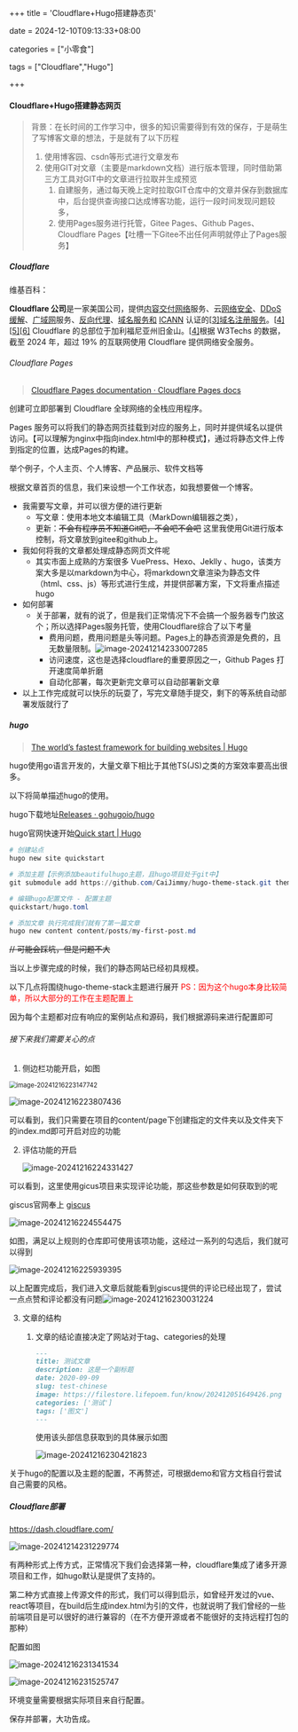 +++
title = 'Cloudflare+Hugo搭建静态页'

date = 2024-12-10T09:13:33+08:00

categories = ["小零食"]

tags = ["Cloudflare","Hugo"]

+++



#### Cloudflare+Hugo搭建静态网页



> 背景：在长时间的工作学习中，很多的知识需要得到有效的保存，于是萌生了写博客文章的想法，于是就有了以下历程
>
> 1. 使用博客园、csdn等形式进行文章发布
> 2. 使用GIT对文章（主要是markdown文档）进行版本管理，同时借助第三方工具对GIT中的文章进行拉取并生成预览
>    1. 自建服务，通过每天晚上定时拉取GIT仓库中的文章并保存到数据库中，后台提供查询接口达成博客功能，运行一段时间发现问题较多，
>    2. 使用Pages服务进行托管，Gitee Pages、Github Pages、Cloudflare Pages【吐槽一下Gitee不出任何声明就停止了Pages服务】



##### Cloudflare

维基百科：

**Cloudflare 公司**是一家美国公司，提供[内容交付网络](https://en.wikipedia.org/wiki/Content_delivery_network)服务、云[网络安全](https://en.wikipedia.org/wiki/Cybersecurity)、[DDoS 缓解](https://en.wikipedia.org/wiki/DDoS_mitigation)、[广域网](https://en.wikipedia.org/wiki/Wide_area_network)服务、[反向代理](https://en.wikipedia.org/wiki/Reverse_proxy)、[域名服务和](https://en.wikipedia.org/wiki/Domain_Name_Service) [ICANN](https://en.wikipedia.org/wiki/ICANN) 认证的[[3\]](https://en.wikipedia.org/wiki/Cloudflare#cite_note-3)[域名注册服务](https://en.wikipedia.org/wiki/Domain_name_registrar)。[[4\]](https://en.wikipedia.org/wiki/Cloudflare#cite_note-CNBC-4)[[5\]](https://en.wikipedia.org/wiki/Cloudflare#cite_note-thinking-big-5)[[6\]](https://en.wikipedia.org/wiki/Cloudflare#cite_note-6) Cloudflare 的总部位于加利福尼亚州旧金山。[[4\]](https://en.wikipedia.org/wiki/Cloudflare#cite_note-CNBC-4)根据 W3Techs 的数据，截至 2024 年，超过 19% 的互联网使用 Cloudflare 提供网络安全服务。



###### Cloudflare Pages

> [Cloudflare Pages documentation · Cloudflare Pages docs](https://developers.cloudflare.com/pages/)

创建可立即部署到 Cloudflare 全球网络的全栈应用程序。

Pages 服务可以将我们的静态网页挂载到对应的服务上，同时并提供域名以提供访问。【可以理解为nginx中指向index.html中的那种模式】，通过将静态文件上传到指定的位置，达成Pages的构建。



举个例子，个人主页、个人博客、产品展示、软件文档等

根据文章首页的信息，我们来设想一个工作状态，如我想要做一个博客。

- 我需要写文章，并可以很方便的进行更新
  - 写文章：使用本地文本编辑工具（MarkDown编辑器之类），
  - 更新：~~不会有程序员不知道Git吧，不会吧不会吧~~  这里我使用Git进行版本控制，将文章放到gitee和github上。
- 我如何将我的文章都处理成静态网页文件呢
  - 其实市面上成熟的方案很多 VuePress、Hexo、Jeklly 、hugo，该类方案大多是以markdown为中心，将markdown文章渲染为静态文件（html、css、js）等形式进行生成，并提供部署方案，下文将重点描述hugo
- 如何部署
  - 关于部署，就有的说了，但是我们正常情况下不会搞一个服务器专门放这个；所以选择Pages服务托管，使用Cloudflare综合了以下考量
    -  费用问题，费用问题是头等问题。Pages上的静态资源是免费的，且无数量限制。![image-20241214233007285](https://filestore.lifepoem.fun/know/202412142330320.png)
    - 访问速度，这也是选择cloudflare的重要原因之一，Github Pages 打开速度简单折磨
    - 自动化部署，每次更新完文章可以自动部署新文章
- 以上工作完成就可以快乐的玩耍了，写完文章随手提交，剩下的等系统自动部署发版就行了



##### hugo



> [The world’s fastest framework for building websites | Hugo](https://gohugo.io/) 

hugo使用go语言开发的，大量文章下相比于其他TS(JS)之类的方案效率要高出很多。

以下将简单描述hugo的使用。

hugo下载地址[Releases · gohugoio/hugo](https://github.com/gohugoio/hugo/releases/)

hugo官网快速开始[Quick start | Hugo](https://gohugo.io/getting-started/quick-start/)



```powershell
# 创建站点
hugo new site quickstart

# 添加主题【示例添加beautifulhugo主题，且hugo项目处于git中】
git submodule add https://github.com/CaiJimmy/hugo-theme-stack.git themes/hugo-theme-stack

# 编辑hugo配置文件 - 配置主题
quickstart/hugo.toml

# 添加文章 执行完成我们就有了第一篇文章
hugo new content content/posts/my-first-post.md

```

~~// 可能会踩坑，但是问题不大~~



当以上步骤完成的时候，我们的静态网站已经初具规模。

以下几点将围绕hugo-theme-stack主题进行展开  <font color='red'>PS：因为这个hugo本身比较简单，所以大部分的工作在主题配置上</font>

因为每个主题都对应有响应的案例站点和源码，我们根据源码来进行配置即可



###### 接下来我们需要关心的点

1. 侧边栏功能开启，如图

<img src="https://filestore.lifepoem.fun/know/202412162231821.png" alt="image-20241216223147742" style="zoom: 80%;" />

![image-20241216223807436](https://filestore.lifepoem.fun/know/202412162238476.png)

可以看到，我们只需要在项目的content/page下创建指定的文件夹以及文件夹下的index.md即可开启对应的功能



2. 评估功能的开启

   ![image-20241216224331427](https://filestore.lifepoem.fun/know/202412162243477.png)

可以看到，这里使用gicus项目来实现评论功能，那这些参数是如何获取到的呢

giscus官网奉上 [giscus](https://giscus.app/zh-CN) 

![image-20241216224554475](https://filestore.lifepoem.fun/know/202412162245512.png)



如图，满足以上规则的仓库即可使用该项功能，这经过一系列的勾选后，我们就可以得到

![image-20241216225939395](https://filestore.lifepoem.fun/know/202412162259445.png)

以上配置完成后，我们进入文章后就能看到giscus提供的评论已经出现了，尝试一点点赞和评论都没有问题![image-20241216230031224](https://filestore.lifepoem.fun/know/202412162300279.png)



3. 文章的结构

   1. 文章的结论直接决定了网站对于tag、categories的处理

      ```markdown
      ---
      title: 测试文章
      description: 这是一个副标题
      date: 2020-09-09
      slug: test-chinese
      image: https://filestore.lifepoem.fun/know/202412051649426.png
      categories: ['测试']
      tags: ['图文']
      ---
      
      ```

      使用该头部信息获取到的具体展示如图

      ![image-20241216230421823](https://filestore.lifepoem.fun/know/202412162304882.png)





关于hugo的配置以及主题的配置，不再赘述，可根据demo和官方文档自行尝试自己需要的风格。



##### Cloudflare部署

https://dash.cloudflare.com/



![image-20241214231229774](https://filestore.lifepoem.fun/know/202412142312869.png)



有两种形式上传方式，正常情况下我们会选择第一种，cloudflare集成了诸多开源项目和工作，如hugo默认是提供了支持的。

第二种方式直接上传源文件的形式，我们可以得到启示，如曾经开发过的vue、react等项目，在build后生成index.html为引的文件，也就说明了我们曾经的一些前端项目是可以很好的进行兼容的（在不方便开源或者不能很好的支持远程打包的那种）



配置如图

![image-20241216231341534](https://filestore.lifepoem.fun/know/202412162313588.png)





![image-20241216231525747](https://filestore.lifepoem.fun/know/202412162315800.png)



环境变量需要根据实际项目来自行配置。



保存并部署，大功告成。
